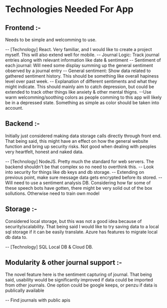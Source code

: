 # Technologies Needed For App

## Frontend :- 
Needs to be simple and welcomming to use.

-- [Technology] React. Very familiar, and I would like to create a project myself. 
	This will also extend well for mobile. 
-- Journal Logic: Track journal entries along with relevant information like date & sentiment
-- Sentiment of each journal: Will need some display summing up the general sentiment observed by a journal entry
-- General sentiment: Show data related to gathered sentiment history. This should
	be something like overall hapiness level over past week. 
-- Explanation of different sentiments and what they might indicate. This should mainly
	aim to catch depression, but could be extended to track other things like anxiety & 
	other mental thigns.
--Use warm welcomming/soothing colors as people comming to this app will likely be in a
	depressed state. Something as simple as color should be taken into account.  


## Backend :- 
Initially just considered making data storage calls directly through front end. That
being said, this might have an effect on how the general website function and bring up
security risks. Not good when dealing with peoples very heartfelt, honest and naked data. 

-- [Technology] NodeJS. Pretty much the standard for web servers. The backend shouldn't be 
	that complex so no need to overthink this. 
-- Look into security for things like db keys and db storage. 
-- Extending on previous point, make sure message data gets encrypted before its stored. 
-- Will need to use a sentiment analysis DB. Considering how far some of these speech
	bots have gotten, there might be very solid out of the box sollutions. Otherwise
	need to train own model


## Storage :- 
Considered local storage, but this was not a good idea because of security/scalability.
That being said I would like to try saving data to a local sql storage if it can be easily 
translate. Azure has features to migrate local db data to. 

-- [Technology] SQL Local DB & Cloud DB.  
 
## Modularity & other journal support :- 
The novel feature here is the sentiment capturing of journal. That being said, usability
would be significantly improved if data could be imported from other journals. One option
could be google keeps, or penzu if data is publically available

-- Find journals with public apis
